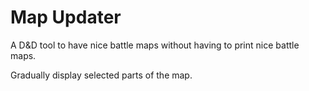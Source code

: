 # Map Updater

A D&D tool to have nice battle maps without having to print nice battle maps.

Gradually display selected parts of the map.
